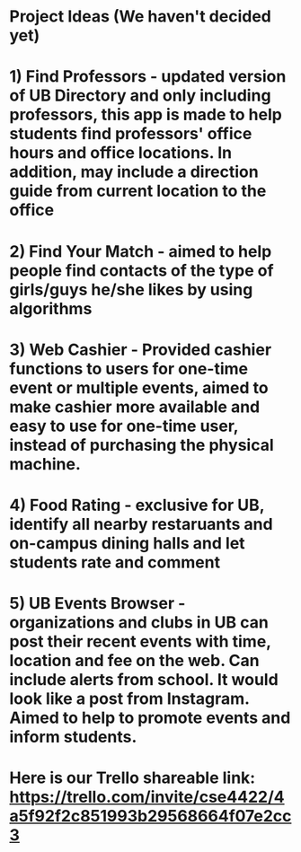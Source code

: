 # Project Ideas (We haven't decided yet)
# 1) Find Professors - updated version of UB Directory and only including professors, this app is made to help students find professors' office hours and office locations. In addition, may include a direction guide from current location to the office
# 2) Find Your Match - aimed to help people find contacts of the type of girls/guys he/she likes by using algorithms
# 3) Web Cashier - Provided cashier functions to users for one-time event or multiple events, aimed to make cashier more available and easy to use for one-time user, instead of purchasing the physical machine.
# 4) Food Rating - exclusive for UB, identify all nearby restaruants and on-campus dining halls and let students rate and comment
# 5) UB Events Browser - organizations and clubs in UB can post their recent events with time, location and fee on the web. Can include alerts from school. It would look like a post from Instagram. Aimed to help to promote events and inform students.

# Here is our Trello shareable link: https://trello.com/invite/cse4422/4a5f92f2c851993b29568664f07e2cc3
